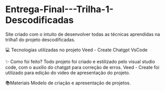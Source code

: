 # Entrega-Final---Trilha-1-Descodificadas

Site criado com o intuito de desenvolver todas as técnicas aprendidas na trilha1 do projeto descodificadas.

💻 Tecnologias utilizadas no projeto
Veed - Create
Chatgpt
VsCode

✨ Como foi feito?
Todo projeto foi criado e estilizado pelo visual studio code, com o auxilio do chatgpt para correção de erros.
Veed - Create foi utilizado para edição do video de apresentação do projeto.

📚Materiais
Modelo de criação e apresentação de projetos.

